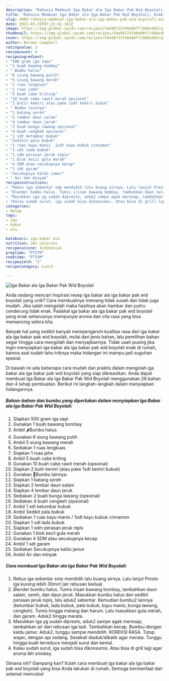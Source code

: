 ```yaml
---
description: "Rahasia Membuat Iga Bakar ala Iga Bakar Pak Wid Boyolali, Enak"
title: "Rahasia Membuat Iga Bakar ala Iga Bakar Pak Wid Boyolali, Enak"
slug: 4403-rahasia-membuat-iga-bakar-ala-iga-bakar-pak-wid-boyolali-enak
date: 2021-03-19T07:25:42.162Z
image: https://img-global.cpcdn.com/recipes/5da98723f40e66f7/680x482cq70/iga-bakar-ala-iga-bakar-pak-wid-boyolali-foto-resep-utama.jpg
thumbnail: https://img-global.cpcdn.com/recipes/5da98723f40e66f7/680x482cq70/iga-bakar-ala-iga-bakar-pak-wid-boyolali-foto-resep-utama.jpg
cover: https://img-global.cpcdn.com/recipes/5da98723f40e66f7/680x482cq70/iga-bakar-ala-iga-bakar-pak-wid-boyolali-foto-resep-utama.jpg
author: Norman Campbell
ratingvalue: 3
reviewcount: 6
recipeingredient:
- "500 gram iga sapi"
- "1 buah bawang bombay"
- " Bumbu halus"
- "6 siung bawang putih"
- "5 siung bawang merah"
- "1 ruas lengkuas"
- "1 ruas jahe"
- "5 buah cabe kriting"
- "10 buah cabe rawit merah opsional"
- "2 butir kemiri atau pake 1sdt kemiri bubuk"
- " Bumbu lainnya"
- "1 batang sereh"
- "2 lembar daun salam"
- "4 lembar daun jeruk"
- "2 buah bunga lawang opsional"
- "4 buah cengkeh opsional"
- "1 sdt ketumbar bubuk"
- "Sedikit pala bubuk"
- "1 ruas kayu manis  1sdt kayu bubuk cinnamon"
- "1 sdt lada bubuk"
- "1 sdm perasan jeruk nipis"
- "1 blok kecil gula merah"
- "4 SDM atau secukupnya kecap"
- "1 sdt garam"
- "Secukupnya kaldu jamur"
- " Air dan minyak"
recipeinstructions:
- "Rebus iga sebentar smp mendidih lalu buang airnya. Lalu lanjut Presto iga kurang lebih 30mnt (air rebusan kedua)"
- "Blender bumbu halus. Tumis irisan bawang bombay, tambahkan daun salam, sereh, dan daun jeruk. Masukkan bumbu halus dan sedikit perasan jeruk nipis, lalu aduk2 sebentar. Kemudian bumbu2 lainnya (ketumbar bubuk, lada bubuk, pala bubuk, kayu manis, bunga lawang, cengkeh). Tumis hingga matang dan harum. Lalu masukkan gula merah, dan garam. Aduk2 hingga merata."
- "Masukkan iga yg sudah dipresto, aduk2 sampe agak meresap, tambahkan air dari rebusan iga tadi. Tambahkan kecap. Bumbui dengan kaldu jamur. Aduk2, tunggu sampai mendidih. KOREKSI RASA. Tutup wajan, dengan api sedang. Sesekali diaduk/dibalik agar merata. Tunggu hingga kuah terreduce menjadi surut dan kental."
- "Kalau sudah surut, iga sudah bisa dikonsumsi. Atau bisa di grill lagi agar aroma lbh smokey."
categories:
- Resep
tags:
- iga
- bakar
- ala

katakunci: iga bakar ala 
nutrition: 262 calories
recipecuisine: Indonesian
preptime: "PT27M"
cooktime: "PT33M"
recipeyield: "2"
recipecategory: Lunch

---
```



![Iga Bakar ala Iga Bakar Pak Wid Boyolali](https://img-global.cpcdn.com/recipes/5da98723f40e66f7/680x482cq70/iga-bakar-ala-iga-bakar-pak-wid-boyolali-foto-resep-utama.jpg)

Anda sedang mencari inspirasi resep iga bakar ala iga bakar pak wid boyolali yang unik? Cara membuatnya memang tidak susah dan tidak juga mudah. Jika salah mengolah maka hasilnya akan hambar dan justru cenderung tidak enak. Padahal iga bakar ala iga bakar pak wid boyolali yang enak seharusnya mempunyai aroma dan cita rasa yang bisa memancing selera kita.



Banyak hal yang sedikit banyak mempengaruhi kualitas rasa dari iga bakar ala iga bakar pak wid boyolali, mulai dari jenis bahan, lalu pemilihan bahan segar hingga cara mengolah dan menyajikannya. Tidak usah pusing jika ingin menyiapkan iga bakar ala iga bakar pak wid boyolali enak di rumah, karena asal sudah tahu triknya maka hidangan ini mampu jadi suguhan spesial.


Di bawah ini ada beberapa cara mudah dan praktis dalam mengolah iga bakar ala iga bakar pak wid boyolali yang siap dikreasikan. Anda dapat membuat Iga Bakar ala Iga Bakar Pak Wid Boyolali menggunakan 26 bahan dan 4 tahap pembuatan. Berikut ini langkah-langkah dalam menyiapkan hidangannya.

<!--inarticleads1-->

##### Bahan-bahan dan bumbu yang diperlukan dalam menyiapkan Iga Bakar ala Iga Bakar Pak Wid Boyolali:

1. Siapkan 500 gram iga sapi
1. Gunakan 1 buah bawang bombay
1. Ambil  🌶Bumbu halus:
1. Gunakan 6 siung bawang putih
1. Ambil 5 siung bawang merah
1. Sediakan 1 ruas lengkuas
1. Siapkan 1 ruas jahe
1. Ambil 5 buah cabe kriting
1. Gunakan 10 buah cabe rawit merah (opsional)
1. Siapkan 2 butir kemiri (atau pake 1sdt kemiri bubuk)
1. Gunakan  🧄Bumbu lainnya:
1. Siapkan 1 batang sereh
1. Siapkan 2 lembar daun salam
1. Siapkan 4 lembar daun jeruk
1. Sediakan 2 buah bunga lawang (opsional)
1. Sediakan 4 buah cengkeh (opsional)
1. Ambil 1 sdt ketumbar bubuk
1. Ambil Sedikit pala bubuk
1. Sediakan 1 ruas kayu manis / 1sdt kayu bubuk cinnamon
1. Siapkan 1 sdt lada bubuk
1. Siapkan 1 sdm perasan jeruk nipis
1. Gunakan 1 blok kecil gula merah
1. Gunakan 4 SDM atau secukupnya kecap
1. Ambil 1 sdt garam
1. Sediakan Secukupnya kaldu jamur
1. Ambil  Air dan minyak




<!--inarticleads2-->

##### Cara membuat Iga Bakar ala Iga Bakar Pak Wid Boyolali:

1. Rebus iga sebentar smp mendidih lalu buang airnya. Lalu lanjut Presto iga kurang lebih 30mnt (air rebusan kedua)
1. Blender bumbu halus. Tumis irisan bawang bombay, tambahkan daun salam, sereh, dan daun jeruk. Masukkan bumbu halus dan sedikit perasan jeruk nipis, lalu aduk2 sebentar. Kemudian bumbu2 lainnya (ketumbar bubuk, lada bubuk, pala bubuk, kayu manis, bunga lawang, cengkeh). Tumis hingga matang dan harum. Lalu masukkan gula merah, dan garam. Aduk2 hingga merata.
1. Masukkan iga yg sudah dipresto, aduk2 sampe agak meresap, tambahkan air dari rebusan iga tadi. Tambahkan kecap. Bumbui dengan kaldu jamur. Aduk2, tunggu sampai mendidih. KOREKSI RASA. Tutup wajan, dengan api sedang. Sesekali diaduk/dibalik agar merata. Tunggu hingga kuah terreduce menjadi surut dan kental.
1. Kalau sudah surut, iga sudah bisa dikonsumsi. Atau bisa di grill lagi agar aroma lbh smokey.




Gimana nih? Gampang kan? Itulah cara membuat iga bakar ala iga bakar pak wid boyolali yang bisa Anda lakukan di rumah. Semoga bermanfaat dan selamat mencoba!
